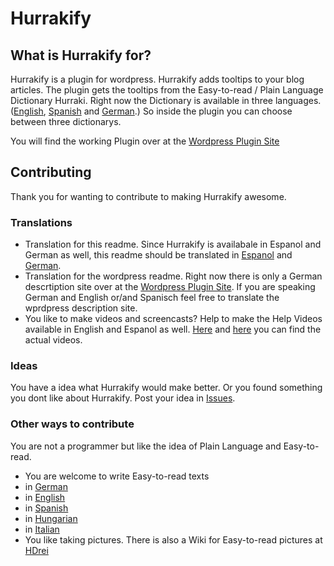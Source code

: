 # Hurrakify #

## What is Hurrakify for? ##


Hurrakify is a plugin for wordpress.
Hurrakify adds tooltips to your blog articles. The plugin gets the tooltips from the Easy-to-read / Plain Language Dictionary Hurraki. Right now the Dictionary is available in three languages. ([English](http://hurraki.org/english/), [Spanish](http://hurraki.org/espanol) and [German](http://hurraki.de).) So inside the plugin you can choose between three dictionarys. 

You will find the working Plugin over at the [Wordpress Plugin Site](https://wordpress.org/plugins/hurrakify/)

## Contributing ##

Thank you for wanting to contribute to making Hurrakify awesome. 

### Translations ###

* Translation for this readme. Since Hurrakify is availabale in Espanol and German as well, this readme should be translated in [Espanol](https://github.com/Hurraki/Hurrakify/blob/master/READMEES.md) and [German](https://github.com/Hurraki/Hurrakify/blob/master/READMEDE.md). 
* Translation for the wordpress readme. Right now there is only a German descrtiption site over at the [Wordpress Plugin Site](https://wordpress.org/plugins/hurrakify/). If you are speaking German and English or/and Spanisch feel free to translate the wprdpress description site.
* You like to make videos and screencasts? Help to make the Help Videos available in English and Espanol as well. [Here](https://www.youtube.com/watch?v=bs9Rs7Yf2Lw) and [here](https://www.youtube.com/watch?v=EHcKjD330nQ) you can find the actual videos.

### Ideas ###

You have a idea what Hurrakify would make better. Or you found something you dont like about Hurrakify. Post your idea in [Issues](https://github.com/Hurraki/Hurrakify/issues).

### Other ways to contribute ###

You are not a programmer but like the idea of Plain Language and Easy-to-read. 

* You are welcome to write Easy-to-read texts
 * in [German](https://hurraki.de)
 * in [English](https://hurraki.org/english)
 * in [Spanish](https://hurraki.org/espanol)
 * in [Hungarian](https://hurraki.org/magyar)
 * in [Italian](https://hurraki.org/italiano)
* You like taking pictures. There is also a Wiki for Easy-to-read pictures at [HDrei](http://hdrei.org)



